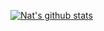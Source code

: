 [![Nat's github stats](https://github-readme-stats.vercel.app/api?username=natdlc&show_icons=true&theme=dark)](https://github.com/anuraghazra/github-readme-stats)
<!--
**natdlc/natdlc** is a ✨ _special_ ✨ repository because its `README.md` (this file) appears on your GitHub profile.

Here are some ideas to get you started:

- 🔭 I’m currently working on ...
- 🌱 I’m currently learning ...
- 👯 I’m looking to collaborate on ...
- 🤔 I’m looking for help with ...
- 💬 Ask me about ...
- 📫 How to reach me: ...
- 😄 Pronouns: ...
- ⚡ Fun fact: ...
-->
